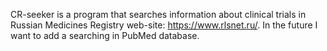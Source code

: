CR-seeker is a program that searches information about clinical trials in Russian Medicines Registry web-site: https://www.rlsnet.ru/.
In the future I want to add a searching in PubMed database.
